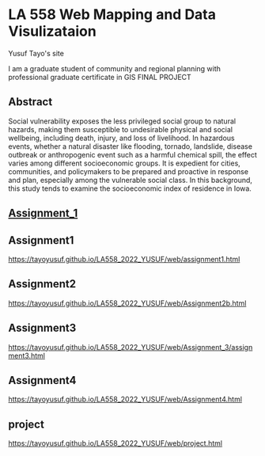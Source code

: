 # LA 558 Web Mapping and Data Visulizataion 
Yusuf Tayo's site
  
I am a graduate student of community and regional planning with professional graduate certificate in GIS
FINAL PROJECT



<h2>Abstract</h2>

Social vulnerability exposes the less privileged social group to natural hazards, making them susceptible to undesirable physical and social wellbeing, including death, injury, and loss of livelihood. In hazardous events, whether a natural disaster like flooding, tornado, landslide, disease outbreak or anthropogenic event such as a harmful chemical spill, the effect varies among different socioeconomic groups. It is expedient for cities, communities, and policymakers to be prepared and proactive in response and plan, especially among the vulnerable social class. In this background, this study tends to examine the socioeconomic index of residence in Iowa.

<a href="https://tayoyusuf.github.io/LA558_2022_YUSUF/web/assignment1.html"><h2>Assignment_1</h2></a>

<h2>Assignment1</h2>

https://tayoyusuf.github.io/LA558_2022_YUSUF/web/assignment1.html

<h2>Assignment2</h2>

https://tayoyusuf.github.io/LA558_2022_YUSUF/web/Assignment2b.html

<h2>Assignment3</h2>

https://tayoyusuf.github.io/LA558_2022_YUSUF/web/Assignment_3/assignment3.html

<h2>Assignment4</h2>

https://tayoyusuf.github.io/LA558_2022_YUSUF/web/Assignment4.html

<h2>project</h2>

https://tayoyusuf.github.io/LA558_2022_YUSUF/web/project.html




